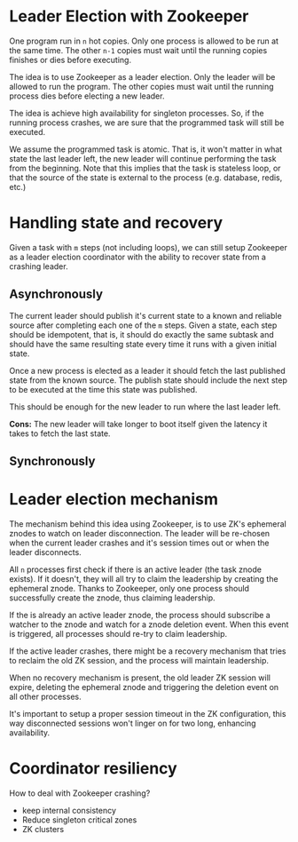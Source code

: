 Leader Election with Zookeeper
===

One program run in `n` hot copies. Only one process is allowed to be run at the
same time. The other `n-1` copies must wait until the running copies finishes or
dies before executing.

The idea is to use Zookeeper as a leader election. Only the leader will be allowed
to run the program. The other copies must wait until the running process dies
before electing a new leader.

The idea is achieve high availability for singleton processes. So, if the running
process crashes, we are sure that the programmed task will still be executed.

We assume the programmed task is atomic. That is, it won't matter in what state
the last leader left, the new leader will continue performing the task from the
beginning. Note that this implies that the task is stateless loop, or that the
source of the state is external to the process (e.g. database, redis, etc.)

# Handling state and recovery

Given a task with `m` steps (not including loops), we can still setup Zookeeper
as a leader election coordinator with the ability to recover state from a crashing
leader.

## Asynchronously

The current leader should publish it's current state to a known and reliable
source after completing each one of the `m` steps. Given a state, each step
should be idempotent, that is, it should do exactly the same subtask and should
have the same resulting state every time it runs with a given initial state.

Once a new process is elected as a leader it should fetch the last published
state from the known source. The publish state should include the next step to
be executed at the time this state was published.

This should be enough for the new leader to run where the last leader left.

**Cons:** The new leader will take longer to boot itself given the latency
it takes to fetch the last state.


## Synchronously



# Leader election mechanism

The mechanism behind this idea using Zookeeper, is to use ZK's ephemeral znodes
to watch on leader disconnection. The leader will be re-chosen when the current
leader crashes and it's session times out or when the leader disconnects.

All `n` processes first check if there is an active leader (the task znode exists).
If it doesn't, they will all try to claim the leadership by creating the ephemeral
znode. Thanks to Zookeeper, only one process should successfully create the znode,
thus claiming leadership.

If the is already an active leader znode, the process should subscribe a watcher
to the znode and watch for a znode deletion event. When this event is triggered,
all processes should re-try to claim leadership.

If the active leader crashes, there might be a recovery mechanism that tries to
reclaim the old ZK session, and the process will maintain leadership.

When no recovery mechanism is present, the old leader ZK session will expire,
deleting the ephemeral znode and triggering the deletion event on all other processes.

It's important to setup a proper session timeout in the ZK configuration, this way
disconnected sessions won't linger on for two long, enhancing availability.

# Coordinator resiliency

How to deal with Zookeeper crashing?
- keep internal consistency
- Reduce singleton critical zones
- ZK clusters

